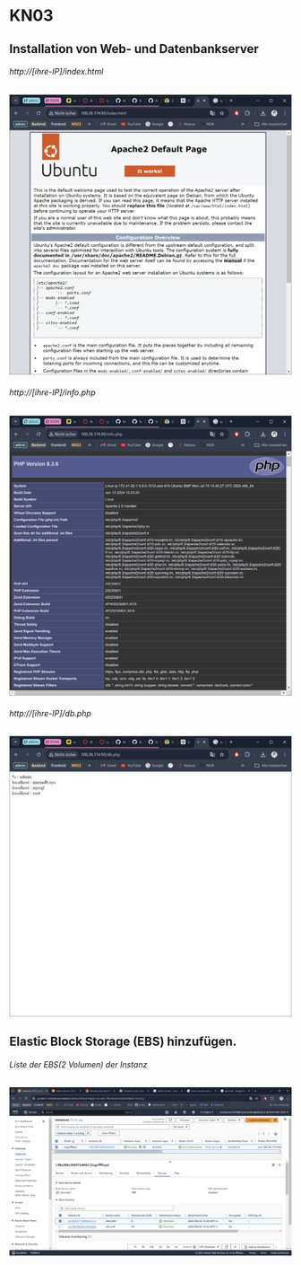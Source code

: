 # KN03
## Installation von Web- und Datenbankserver

###### http://[ihre-IP]/index.html 
![](./image_01.png)

###### http://[ihre-IP]/info.php
![](./image_02.png)

###### http://[ihre-IP]/db.php
![](./image_03.png)

## Elastic Block Storage (EBS) hinzufügen. 

###### Liste der EBS(2 Volumen) der Instanz
![](./image_05.png)
